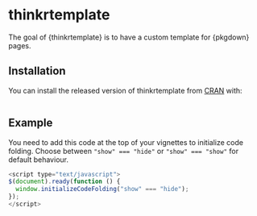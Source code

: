 
<!-- README.md is generated from README.Rmd. Please edit that file -->
thinkrtemplate
==============

The goal of {thinkrtemplate} is to have a custom template for {pkgdown} pages.

Installation
------------

You can install the released version of thinkrtemplate from [CRAN](https://CRAN.R-project.org) with:

``` r
```

Example
-------

You need to add this code at the top of your vignettes to initialize code folding.
Choose between `"show" === "hide"` or `"show" === "show"` for default behaviour.

``` js
<script type="text/javascript">
$(document).ready(function () {
  window.initializeCodeFolding("show" === "hide");
});
</script>
```
